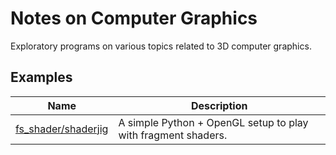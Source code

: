 # Notes on Computer Graphics 

Exploratory programs on various topics related to 3D computer graphics.

## Examples 

| **Name** | **Description**|
|---|---|
| [fs_shader/shaderjig][1] | A simple Python + OpenGL setup to play with fragment shaders.|




[1]: https://github.com/mkvenkit/nocg/tree/main/fs_raymarch/shaderjig
